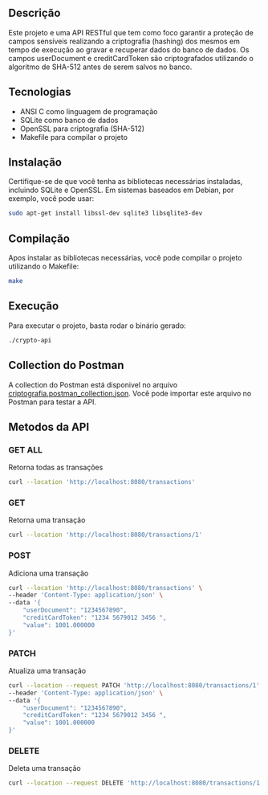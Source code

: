 ## Descrição

Este projeto e uma API RESTful que tem como foco garantir a proteção de campos sensíveis realizando a criptografia (hashing) dos mesmos em tempo de execução ao gravar e recuperar dados do banco de dados. Os campos userDocument e creditCardToken são criptografados utilizando o algoritmo de SHA-512 antes de serem salvos no banco.

## Tecnologias

* ANSI C como linguagem de programação
* SQLite como banco de dados
* OpenSSL para criptografia (SHA-512)
* Makefile para compilar o projeto

## Instalação

Certifique-se de que você tenha as bibliotecas necessárias instaladas, incluindo SQLite e OpenSSL. Em sistemas baseados em Debian, por exemplo, você pode usar:

```bash
sudo apt-get install libssl-dev sqlite3 libsqlite3-dev
```


## Compilação

Apos instalar as bibliotecas necessárias, você pode compilar o projeto utilizando o Makefile:

```bash
make
```

## Execução

Para executar o projeto, basta rodar o binário gerado:

```bash
./crypto-api
```

## Collection do Postman

A collection do Postman está disponivel no arquivo 
[criptografia.postman_collection.json](criptografia.postman_collection.json).
Você pode importar este arquivo no Postman para testar a API.

## Metodos da API

### GET ALL
Retorna todas as transações
```bash
curl --location 'http://localhost:8080/transactions'
```

### GET
Retorna uma transação
```bash
curl --location 'http://localhost:8080/transactions/1'
```

### POST
Adiciona uma transação
```bash
curl --location 'http://localhost:8080/transactions' \
--header 'Content-Type: application/json' \
--data '{
    "userDocument": "1234567890",
    "creditCardToken": "1234 5679012 3456 ",
    "value": 1001.000000
}'
```

### PATCH
Atualiza uma transação
```bash
curl --location --request PATCH 'http://localhost:8080/transactions/1' \
--header 'Content-Type: application/json' \
--data '{
    "userDocument": "1234567890",
    "creditCardToken": "1234 5679012 3456 ",
    "value": 1001.000000
}'
```

### DELETE
Deleta uma transação
```bash
curl --location --request DELETE 'http://localhost:8080/transactions/1'
```
